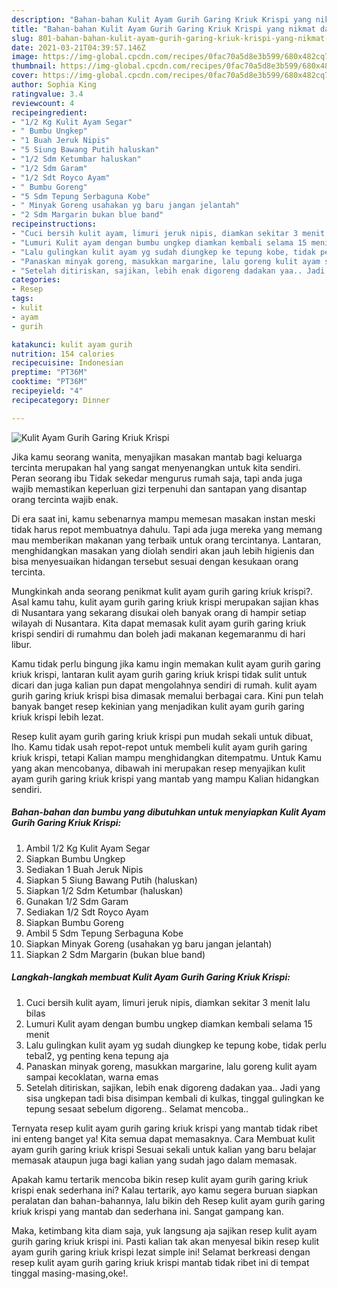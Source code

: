 ```yaml
---
description: "Bahan-bahan Kulit Ayam Gurih Garing Kriuk Krispi yang nikmat dan Mudah Dibuat"
title: "Bahan-bahan Kulit Ayam Gurih Garing Kriuk Krispi yang nikmat dan Mudah Dibuat"
slug: 801-bahan-bahan-kulit-ayam-gurih-garing-kriuk-krispi-yang-nikmat-dan-mudah-dibuat
date: 2021-03-21T04:39:57.146Z
image: https://img-global.cpcdn.com/recipes/0fac70a5d8e3b599/680x482cq70/kulit-ayam-gurih-garing-kriuk-krispi-foto-resep-utama.jpg
thumbnail: https://img-global.cpcdn.com/recipes/0fac70a5d8e3b599/680x482cq70/kulit-ayam-gurih-garing-kriuk-krispi-foto-resep-utama.jpg
cover: https://img-global.cpcdn.com/recipes/0fac70a5d8e3b599/680x482cq70/kulit-ayam-gurih-garing-kriuk-krispi-foto-resep-utama.jpg
author: Sophia King
ratingvalue: 3.4
reviewcount: 4
recipeingredient:
- "1/2 Kg Kulit Ayam Segar"
- " Bumbu Ungkep"
- "1 Buah Jeruk Nipis"
- "5 Siung Bawang Putih haluskan"
- "1/2 Sdm Ketumbar haluskan"
- "1/2 Sdm Garam"
- "1/2 Sdt Royco Ayam"
- " Bumbu Goreng"
- "5 Sdm Tepung Serbaguna Kobe"
- " Minyak Goreng usahakan yg baru jangan jelantah"
- "2 Sdm Margarin bukan blue band"
recipeinstructions:
- "Cuci bersih kulit ayam, limuri jeruk nipis, diamkan sekitar 3 menit lalu bilas"
- "Lumuri Kulit ayam dengan bumbu ungkep diamkan kembali selama 15 menit"
- "Lalu gulingkan kulit ayam yg sudah diungkep ke tepung kobe, tidak perlu tebal2, yg penting kena tepung aja"
- "Panaskan minyak goreng, masukkan margarine, lalu goreng kulit ayam sampai kecoklatan, warna emas"
- "Setelah ditiriskan, sajikan, lebih enak digoreng dadakan yaa.. Jadi yang sisa ungkepan tadi bisa disimpan kembali di kulkas, tinggal gulingkan ke tepung sesaat sebelum digoreng.. Selamat mencoba.."
categories:
- Resep
tags:
- kulit
- ayam
- gurih

katakunci: kulit ayam gurih 
nutrition: 154 calories
recipecuisine: Indonesian
preptime: "PT36M"
cooktime: "PT36M"
recipeyield: "4"
recipecategory: Dinner

---
```



![Kulit Ayam Gurih Garing Kriuk Krispi](https://img-global.cpcdn.com/recipes/0fac70a5d8e3b599/680x482cq70/kulit-ayam-gurih-garing-kriuk-krispi-foto-resep-utama.jpg)

Jika kamu seorang wanita, menyajikan masakan mantab bagi keluarga tercinta merupakan hal yang sangat menyenangkan untuk kita sendiri. Peran seorang ibu Tidak sekedar mengurus rumah saja, tapi anda juga wajib memastikan keperluan gizi terpenuhi dan santapan yang disantap orang tercinta wajib enak.

Di era  saat ini, kamu sebenarnya mampu memesan masakan instan meski tidak harus repot membuatnya dahulu. Tapi ada juga mereka yang memang mau memberikan makanan yang terbaik untuk orang tercintanya. Lantaran, menghidangkan masakan yang diolah sendiri akan jauh lebih higienis dan bisa menyesuaikan hidangan tersebut sesuai dengan kesukaan orang tercinta. 



Mungkinkah anda seorang penikmat kulit ayam gurih garing kriuk krispi?. Asal kamu tahu, kulit ayam gurih garing kriuk krispi merupakan sajian khas di Nusantara yang sekarang disukai oleh banyak orang di hampir setiap wilayah di Nusantara. Kita dapat memasak kulit ayam gurih garing kriuk krispi sendiri di rumahmu dan boleh jadi makanan kegemaranmu di hari libur.

Kamu tidak perlu bingung jika kamu ingin memakan kulit ayam gurih garing kriuk krispi, lantaran kulit ayam gurih garing kriuk krispi tidak sulit untuk dicari dan juga kalian pun dapat mengolahnya sendiri di rumah. kulit ayam gurih garing kriuk krispi bisa dimasak memalui berbagai cara. Kini pun telah banyak banget resep kekinian yang menjadikan kulit ayam gurih garing kriuk krispi lebih lezat.

Resep kulit ayam gurih garing kriuk krispi pun mudah sekali untuk dibuat, lho. Kamu tidak usah repot-repot untuk membeli kulit ayam gurih garing kriuk krispi, tetapi Kalian mampu menghidangkan ditempatmu. Untuk Kamu yang akan mencobanya, dibawah ini merupakan resep menyajikan kulit ayam gurih garing kriuk krispi yang mantab yang mampu Kalian hidangkan sendiri.

<!--inarticleads1-->

##### Bahan-bahan dan bumbu yang dibutuhkan untuk menyiapkan Kulit Ayam Gurih Garing Kriuk Krispi:

1. Ambil 1/2 Kg Kulit Ayam Segar
1. Siapkan  Bumbu Ungkep
1. Sediakan 1 Buah Jeruk Nipis
1. Siapkan 5 Siung Bawang Putih (haluskan)
1. Siapkan 1/2 Sdm Ketumbar (haluskan)
1. Gunakan 1/2 Sdm Garam
1. Sediakan 1/2 Sdt Royco Ayam
1. Siapkan  Bumbu Goreng
1. Ambil 5 Sdm Tepung Serbaguna Kobe
1. Siapkan  Minyak Goreng (usahakan yg baru jangan jelantah)
1. Siapkan 2 Sdm Margarin (bukan blue band)




<!--inarticleads2-->

##### Langkah-langkah membuat Kulit Ayam Gurih Garing Kriuk Krispi:

1. Cuci bersih kulit ayam, limuri jeruk nipis, diamkan sekitar 3 menit lalu bilas
1. Lumuri Kulit ayam dengan bumbu ungkep diamkan kembali selama 15 menit
1. Lalu gulingkan kulit ayam yg sudah diungkep ke tepung kobe, tidak perlu tebal2, yg penting kena tepung aja
1. Panaskan minyak goreng, masukkan margarine, lalu goreng kulit ayam sampai kecoklatan, warna emas
1. Setelah ditiriskan, sajikan, lebih enak digoreng dadakan yaa.. Jadi yang sisa ungkepan tadi bisa disimpan kembali di kulkas, tinggal gulingkan ke tepung sesaat sebelum digoreng.. Selamat mencoba..




Ternyata resep kulit ayam gurih garing kriuk krispi yang mantab tidak ribet ini enteng banget ya! Kita semua dapat memasaknya. Cara Membuat kulit ayam gurih garing kriuk krispi Sesuai sekali untuk kalian yang baru belajar memasak ataupun juga bagi kalian yang sudah jago dalam memasak.

Apakah kamu tertarik mencoba bikin resep kulit ayam gurih garing kriuk krispi enak sederhana ini? Kalau tertarik, ayo kamu segera buruan siapkan peralatan dan bahan-bahannya, lalu bikin deh Resep kulit ayam gurih garing kriuk krispi yang mantab dan sederhana ini. Sangat gampang kan. 

Maka, ketimbang kita diam saja, yuk langsung aja sajikan resep kulit ayam gurih garing kriuk krispi ini. Pasti kalian tak akan menyesal bikin resep kulit ayam gurih garing kriuk krispi lezat simple ini! Selamat berkreasi dengan resep kulit ayam gurih garing kriuk krispi mantab tidak ribet ini di tempat tinggal masing-masing,oke!.

